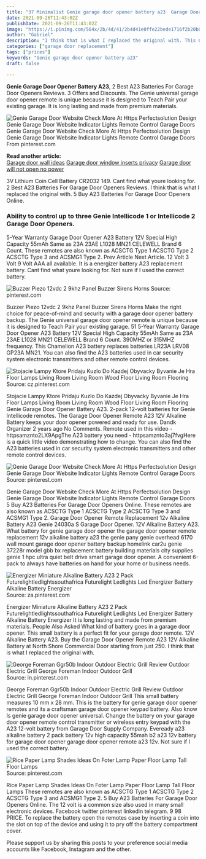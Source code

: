 ```yaml
---
title: "37 Minimalist Genie garage door opener battery a23  Garage Door Installation"
date: 2021-09-26T11:43:02Z
publishDate: 2021-09-26T11:43:02Z
image: "https://i.pinimg.com/564x/2b/4d/41/2b4d41e0ffe22bede1716f2b20b0100a.jpg"
author: "Gabriel"
description: "I think that is what I replaced the original with. This Chamelion A23 battery replaces batteries LR23A LRV08 GP23A MN21. Genie garage door opener battery a23"
categories: ["garage door replacement"]
tags: ["prices"]
keywords: "Genie garage door opener battery a23"
draft: false

---
```

<!-- Head tag Code -->
**Genie Garage Door Opener Battery A23**, 2 Best A23 Batteries For Garage Door Openers Reviews. 3 Offers and Discounts. The Genie universal garage door opener remote is unique because it is designed to Teach Pair your existing garage. It is long lasting and made from premium materials.

![Genie Garage Door Website Check More At Https Perfectsolution Design Genie Garage Door Website Indicator Lights Remote Control Garage Doors](https://i.pinimg.com/originals/76/e5/3e/76e53e2f6b43fb172201c6d04f105a05.jpg "Genie Garage Door Website Check More At Https Perfectsolution Design Genie Garage Door Website Indicator Lights Remote Control Garage Doors")
Genie Garage Door Website Check More At Https Perfectsolution Design Genie Garage Door Website Indicator Lights Remote Control Garage Doors From pinterest.com

**Read another article:**  
[Garage door wall ideas](/garage-door-wall-ideas/)
[Garage door window inserts privacy](/garage-door-window-inserts-privacy/)
[Garage door will not open no power](/garage-door-will-not-open-no-power/)


3V Lithium Coin Cell Battery CR2032 149. Cant find what youre looking for. 2 Best A23 Batteries For Garage Door Openers Reviews. I think that is what I replaced the original with. 5 Buy A23 Batteries For Garage Door Openers Online.

### Ability to control up to three Genie Intellicode 1 or Intellicode 2 Garage Door Openers.

5-Year Warranty Garage Door Opener A23 Battery 12V Special High Capacity 55mAh Same as 23A 23AE L1028 MN21 CELEWELL Brand 6 Count. These remotes are also known as ACSCTG Type 1 ACSCTG Type 2 ACSCTG Type 3 and ACSMG1 Type 2. Prev Article Next Article. 12 Volt 3 Volt 9 Volt AAA all available. It is a energizer battery A23 replacement battery. Cant find what youre looking for. Not sure if I used the correct battery.


![Buzzer Piezo 12vdc 2 9khz Panel Buzzer Sirens Horns](https://i.pinimg.com/originals/14/c0/56/14c056047ed122ae3f2c3950b8a66caf.jpg "Buzzer Piezo 12vdc 2 9khz Panel Buzzer Sirens Horns")
Source: pinterest.com

Buzzer Piezo 12vdc 2 9khz Panel Buzzer Sirens Horns Make the right choice for peace-of-mind and security with a garage door opener battery backup. The Genie universal garage door opener remote is unique because it is designed to Teach Pair your existing garage. 51 5-Year Warranty Garage Door Opener A23 Battery 12V Special High Capacity 55mAh Same as 23A 23AE L1028 MN21 CELEWELL Brand 6 Count. 390MHZ or 315MHZ frequency. This Chamelion A23 battery replaces batteries LR23A LRV08 GP23A MN21. You can also find the A23 batteries used in car security system electronic transmitters and other remote control devices.

![Stojacie Lampy Ktore Pridaju Kuzlo Do Kazdej Obyvacky Byvanie Je Hra Floor Lamps Living Room Living Room Wood Floor Living Room Flooring](https://i.pinimg.com/originals/d3/7a/f8/d37af8a42266979075f7e78ce5b859e4.jpg "Stojacie Lampy Ktore Pridaju Kuzlo Do Kazdej Obyvacky Byvanie Je Hra Floor Lamps Living Room Living Room Wood Floor Living Room Flooring")
Source: cz.pinterest.com

Stojacie Lampy Ktore Pridaju Kuzlo Do Kazdej Obyvacky Byvanie Je Hra Floor Lamps Living Room Living Room Wood Floor Living Room Flooring Genie Garage Door Opener Battery A23. 2-pack 12-volt batteries for Genie Intellicode remotes. The Garage Door Opener Remote A23 12V Alkaline Battery keeps your door opener powered and ready for use. Dandk Organizer 2 years ago No Comments. Remote used in this video - httpsamznto2LX9ApgThe A23 battery you need - httpsamznto3aj7fvgHere is a quick little video demonstrating how to change. You can also find the A23 batteries used in car security system electronic transmitters and other remote control devices.

![Genie Garage Door Website Check More At Https Perfectsolution Design Genie Garage Door Website Indicator Lights Remote Control Garage Doors](https://i.pinimg.com/originals/76/e5/3e/76e53e2f6b43fb172201c6d04f105a05.jpg "Genie Garage Door Website Check More At Https Perfectsolution Design Genie Garage Door Website Indicator Lights Remote Control Garage Doors")
Source: pinterest.com

Genie Garage Door Website Check More At Https Perfectsolution Design Genie Garage Door Website Indicator Lights Remote Control Garage Doors 5 Buy A23 Batteries For Garage Door Openers Online. These remotes are also known as ACSCTG Type 1 ACSCTG Type 2 ACSCTG Type 3 and ACSMG1 Type 2. Garage Door Opener Remote Replacement 12v Alkaline Battery A23 Genie 24030a S Garage Door Opener. 12V Alkaline Battery A23. What battery for genie garage door opener the garage door opener remote replacement 12v alkaline battery a23 the genie pany genie overhead 6170 wall mount garage door opener battery backup homelink car2u genie 37228r model gbb bx replacement battery building materials city supplies genie 1 hpc ultra quiet belt drive smart garage door opener. A convenient 6-pack to always have batteries on hand for your home or business needs.

![Energizer Miniature Alkaline Battery A23 2 Pack Futurelightledlightssouthafrica Futurelight Ledlights Led Energizer Battery Alkaline Battery Energizer](https://i.pinimg.com/736x/53/4b/52/534b52711a58e53ec8b206142482d819--alkaline-battery-bulbs.jpg "Energizer Miniature Alkaline Battery A23 2 Pack Futurelightledlightssouthafrica Futurelight Ledlights Led Energizer Battery Alkaline Battery Energizer")
Source: za.pinterest.com

Energizer Miniature Alkaline Battery A23 2 Pack Futurelightledlightssouthafrica Futurelight Ledlights Led Energizer Battery Alkaline Battery Energizer It is long lasting and made from premium materials. People Also Asked What kind of battery goes in a garage door opener. This small battery is a perfect fit for your garage door remote. 12V Alkaline Battery A23. Buy the Garage Door Opener Remote A23 12V Alkaline Battery at North Shore Commercial Door starting from just 250. I think that is what I replaced the original with.

![George Foreman Ggr50b Indoor Outdoor Electric Grill Review Outdoor Electric Grill George Foreman Indoor Outdoor Grill](https://i.pinimg.com/originals/45/b1/0c/45b10cd332b8dcc7ca469b63dbca738a.jpg "George Foreman Ggr50b Indoor Outdoor Electric Grill Review Outdoor Electric Grill George Foreman Indoor Outdoor Grill")
Source: in.pinterest.com

George Foreman Ggr50b Indoor Outdoor Electric Grill Review Outdoor Electric Grill George Foreman Indoor Outdoor Grill This small battery measures 10 mm x 28 mm. This is the battery for genie garage door opener remotes and its a craftsman garage door opener keypad battery. Also know Is genie garage door opener universal. Change the battery on your garage door opener remote control transmitter or wireless entry keypad with the A23 12-volt battery from Garage Door Supply Company. Eveready a23 alkaline battery 2 pack battery 12v high capacity 55mah b2 a23 12v battery for garage door opener garage door opener remote a23 12v. Not sure if I used the correct battery.

![Rice Paper Lamp Shades Ideas On Foter Lamp Paper Floor Lamp Tall Floor Lamps](https://i.pinimg.com/564x/2b/4d/41/2b4d41e0ffe22bede1716f2b20b0100a.jpg "Rice Paper Lamp Shades Ideas On Foter Lamp Paper Floor Lamp Tall Floor Lamps")
Source: pinterest.com

Rice Paper Lamp Shades Ideas On Foter Lamp Paper Floor Lamp Tall Floor Lamps These remotes are also known as ACSCTG Type 1 ACSCTG Type 2 ACSCTG Type 3 and ACSMG1 Type 2. 5 Buy A23 Batteries For Garage Door Openers Online. The 12 volt is a common size also used in many small electronic devices. Facebook twitter pinterest linkedin telegram. 9 98 PRICE. To replace the battery open the remotes case by inserting a coin into the slot on top of the device and using it to pry off the battery compartment cover.

Please support us by sharing this posts to your preference social media accounts like Facebook, Instagram and the other.

